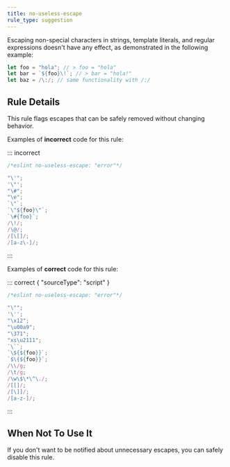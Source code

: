 ```yaml
---
title: no-useless-escape
rule_type: suggestion
---
```


Escaping non-special characters in strings, template literals, and regular expressions doesn't have any effect, as demonstrated in the following example:

```js
let foo = "hola"; // > foo = "hola"
let bar = `${foo}\!`; // > bar = "hola!"
let baz = /\:/; // same functionality with /:/
```

## Rule Details

This rule flags escapes that can be safely removed without changing behavior.

Examples of **incorrect** code for this rule:

::: incorrect

```js
/*eslint no-useless-escape: "error"*/

"\'";
'\"';
"\#";
"\e";
`\"`;
`\"${foo}\"`;
`\#{foo}`;
/\!/;
/\@/;
/[\[]/;
/[a-z\-]/;
```

:::

Examples of **correct** code for this rule:

::: correct { "sourceType": "script" }

```js
/*eslint no-useless-escape: "error"*/

"\"";
'\'';
"\x12";
"\u00a9";
"\371";
"xs\u2111";
`\``;
`\${${foo}}`;
`$\{${foo}}`;
/\\/g;
/\t/g;
/\w\$\*\^\./;
/[[]/;
/[\]]/;
/[a-z-]/;
```

:::

## When Not To Use It

If you don't want to be notified about unnecessary escapes, you can safely disable this rule.
